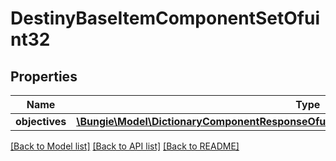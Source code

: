 # DestinyBaseItemComponentSetOfuint32

## Properties
Name | Type | Description | Notes
------------ | ------------- | ------------- | -------------
**objectives** | [**\Bungie\Model\DictionaryComponentResponseOfuint32AndDestinyItemObjectivesComponent**](DictionaryComponentResponseOfuint32AndDestinyItemObjectivesComponent.md) |  | [optional] 

[[Back to Model list]](../README.md#documentation-for-models) [[Back to API list]](../README.md#documentation-for-api-endpoints) [[Back to README]](../README.md)


